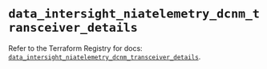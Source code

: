 # `data_intersight_niatelemetry_dcnm_transceiver_details`

Refer to the Terraform Registry for docs: [`data_intersight_niatelemetry_dcnm_transceiver_details`](https://registry.terraform.io/providers/ciscodevnet/intersight/1.0.71/docs/data-sources/niatelemetry_dcnm_transceiver_details).
